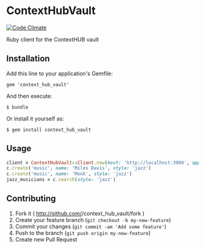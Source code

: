 # ContextHubVault

[![Code Climate](https://codeclimate.com/github/chaione/context_hub_vault.png)](https://codeclimate.com/github/chaione/context_hub_vault/badges)

Ruby client for the ContextHUB vault

## Installation

Add this line to your application's Gemfile:

    gem 'context_hub_vault'

And then execute:

    $ bundle

Or install it yourself as:

    $ gem install context_hub_vault

## Usage

```ruby
client = ContextHubVault::Client.new(host: 'http://localhost:3000', app_id: '1', auth_token: ENV['AUTH_TOKEN'])
c.create('music', name: 'Miles Davis', style: 'jazz')
c.create('music', name: 'Monk', style: 'jazz')
jazz_musicians = c.search(style: 'jazz')
```

## Contributing

1. Fork it ( http://github.com/<my-github-username>/context_hub_vault/fork )
2. Create your feature branch (`git checkout -b my-new-feature`)
3. Commit your changes (`git commit -am 'Add some feature'`)
4. Push to the branch (`git push origin my-new-feature`)
5. Create new Pull Request
